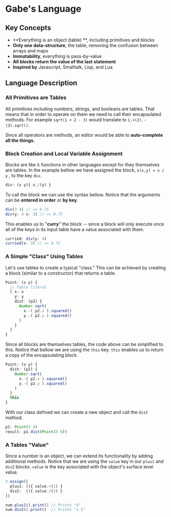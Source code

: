 # Gabe's Language

## Key Concepts

* **Everything is an object (table) **, including primitives and blocks
* **Only one data-structure**, the table, removing the confusion between arrays and maps
* **Immutability**, everything is pass-by-value
* **All blocks return the value of the last statement**
* **Inspired by**  Javascript, Smalltalk, Lisp, and Lua

## Language Description
### All Primitives are Tables

All primitives including numbers, strings, and booleans are tables. That means that in order to operate on them we need to call their encapsulated methods. For example ``sqrt(1 + 2 - 3)`` would translate to ``1.+(2).-(3).sqrt()``. 

Since all operators are methods, an editor would be able to **auto-complete all the things.**


### Block Creation and Local Variable Assignment

Blocks are like λ functions in other languages except for they themselves are tables. In the example bellow we have assigned the block, ``λ(x,y) = x / y`` , to the key ``div``.

```typescript
div: (x y){ x./(y) }
```
To call the block we can use the syntax bellow. Notice that the arguments can be **entered in order** or **by key**.
```typescript
div(3 4) // => 0.75
div(y: 4 x: 3) // => 0.75
```
This enables us to "**curry**" the block -- since a block will only execute once all of the keys in its input table have a value associated with them.
```typescript
curried: div(y: 4)
curried(x: 3) // => 0.75
```
### A Simple "Class" Using Tables

Let's use tables to create a typical "class." This can be achieved by creating a block (similar to a constructor) that returns a table.

```typescript
Point: (x y) {
  // Table literal
  [ x: x
    y: y
    dist: (p2) {
      Number.sqrt(
    	x.-( p2.x ).squared()
    	y.-( p2.y ).squared()
      )
    }
  ]
}
```
Since all blocks are themselves tables, the code above can be simplified to this. Notice that bellow we are using the ``this`` key. ``this`` enables us to return a copy of the encapsulating block.
```typescript
Point: (x y) {
  dist: (p2) {
    Number.sqrt(
      x.-( p2.x ).squared()
      y.-( p2.y ).squared()
    )
  }
  this
}
```
With our class defined we can create a new object and call the ``dist`` method.
```typescript
p1: Point(3 4)
result: p1.dist(Point(5 6))
```

### A Tables "Value"

Since a number is an object, we can extend its functionality by adding additional methods. Notice that we are using the ``value`` key in our ``plus1`` and ``div2`` blocks. ``value`` is the key associated with the object's surface level value.

```typescript
3.assign([ 
  plus1: (){ value.+(1) }
  div2:  (){ value./(2) }
])

num.plus1().print() // Prints "4"
num.div2().print()  // Prints "1.5"
```

